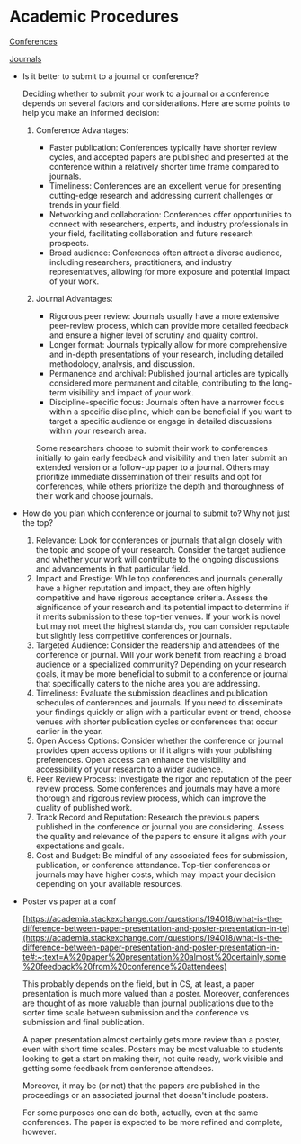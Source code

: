 # Academic Procedures

[Conferences](Academic%20Procedures%2014c7a5039f9a4d27b0d14730733553ed/Conferences%203f684918264e4e5c9fd9b05da28cbbc9.md)

[Journals](Academic%20Procedures%2014c7a5039f9a4d27b0d14730733553ed/Journals%20580244f2ad934fd783554d479b75532f.md)

- Is it better to submit to a journal or conference?
    
    Deciding whether to submit your work to a journal or a conference depends on several factors and considerations. Here are some points to help you make an informed decision:
    
    1. Conference Advantages:
        - Faster publication: Conferences typically have shorter review cycles, and accepted papers are published and presented at the conference within a relatively shorter time frame compared to journals.
        - Timeliness: Conferences are an excellent venue for presenting cutting-edge research and addressing current challenges or trends in your field.
        - Networking and collaboration: Conferences offer opportunities to connect with researchers, experts, and industry professionals in your field, facilitating collaboration and future research prospects.
        - Broad audience: Conferences often attract a diverse audience, including researchers, practitioners, and industry representatives, allowing for more exposure and potential impact of your work.
    2. Journal Advantages:
        - Rigorous peer review: Journals usually have a more extensive peer-review process, which can provide more detailed feedback and ensure a higher level of scrutiny and quality control.
        - Longer format: Journals typically allow for more comprehensive and in-depth presentations of your research, including detailed methodology, analysis, and discussion.
        - Permanence and archival: Published journal articles are typically considered more permanent and citable, contributing to the long-term visibility and impact of your work.
        - Discipline-specific focus: Journals often have a narrower focus within a specific discipline, which can be beneficial if you want to target a specific audience or engage in detailed discussions within your research area.
        
        Some researchers choose to submit their work to conferences initially to gain early feedback and visibility and then later submit an extended version or a follow-up paper to a journal. Others may prioritize immediate dissemination of their results and opt for conferences, while others prioritize the depth and thoroughness of their work and choose journals. 
        
- How do you plan which conference or journal to submit to? Why not just the top?
    1. Relevance: Look for conferences or journals that align closely with the topic and scope of your research. Consider the target audience and whether your work will contribute to the ongoing discussions and advancements in that particular field.
    2. Impact and Prestige: While top conferences and journals generally have a higher reputation and impact, they are often highly competitive and have rigorous acceptance criteria. Assess the significance of your research and its potential impact to determine if it merits submission to these top-tier venues. If your work is novel but may not meet the highest standards, you can consider reputable but slightly less competitive conferences or journals.
    3. Targeted Audience: Consider the readership and attendees of the conference or journal. Will your work benefit from reaching a broad audience or a specialized community? Depending on your research goals, it may be more beneficial to submit to a conference or journal that specifically caters to the niche area you are addressing.
    4. Timeliness: Evaluate the submission deadlines and publication schedules of conferences and journals. If you need to disseminate your findings quickly or align with a particular event or trend, choose venues with shorter publication cycles or conferences that occur earlier in the year.
    5. Open Access Options: Consider whether the conference or journal provides open access options or if it aligns with your publishing preferences. Open access can enhance the visibility and accessibility of your research to a wider audience.
    6. Peer Review Process: Investigate the rigor and reputation of the peer review process. Some conferences and journals may have a more thorough and rigorous review process, which can improve the quality of published work.
    7. Track Record and Reputation: Research the previous papers published in the conference or journal you are considering. Assess the quality and relevance of the papers to ensure it aligns with your expectations and goals.
    8. Cost and Budget: Be mindful of any associated fees for submission, publication, or conference attendance. Top-tier conferences or journals may have higher costs, which may impact your decision depending on your available resources.
    
- Poster vs paper at a conf
    
    [https://academia.stackexchange.com/questions/194018/what-is-the-difference-between-paper-presentation-and-poster-presentation-in-te](https://academia.stackexchange.com/questions/194018/what-is-the-difference-between-paper-presentation-and-poster-presentation-in-te#:~:text=A%20paper%20presentation%20almost%20certainly,some%20feedback%20from%20conference%20attendees)
    
    This probably depends on the field, but in CS, at least, a paper presentation is much more valued than a poster. Moreover, conferences are thought of as more valuable than journal publications due to the sorter time scale between submission and the conference vs submission and final publication.
    
    A paper presentation almost certainly gets more review than a poster, even with short time scales. Posters may be most valuable to students looking to get a start on making their, not quite ready, work visible and getting some feedback from conference attendees.
    
    Moreover, it may be (or not) that the papers are published in the proceedings or an associated journal that doesn't include posters.
    
    For some purposes one can do both, actually, even at the same conferences. The paper is expected to be more refined and complete, however.